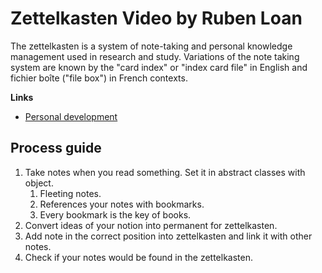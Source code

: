 # Zettelkasten Video by Ruben Loan

The zettelkasten is a system of note-taking and personal knowledge management used in research and study. Variations of the note taking system are known by the "card index" or "index card file" in English and fichier boîte ("file box") in French contexts.

**Links**
- [Personal development](../../blog-hub/notion/personal-development.md)

## Process guide

1. Take notes when you read something. Set it in abstract classes with object.
   1. Fleeting notes.
   2. References your notes with bookmarks.
   3. Every bookmark is the key of books.
2. Convert ideas of your notion into permanent for zettelkasten.
3. Add note in the correct position into zettelkasten and link it with other notes.
4. Check if your notes would be found in the zettelkasten.